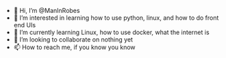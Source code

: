 - 👋 Hi, I’m @ManInRobes
- 👀 I’m interested in learning how to use python, linux, and how to do front end UIs
- 🌱 I’m currently learning Linux, how to use docker, what the internet is
- 💞️ I’m looking to collaborate on nothing yet
- 📫 How to reach me, if you know you know
